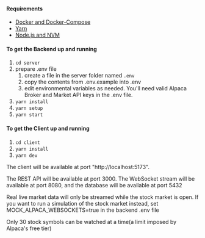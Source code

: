 #### Requirements

- [Docker and Docker-Compose](https://www.docker.com/)
- [Yarn](https://classic.yarnpkg.com/lang/en/docs/install/#mac-stable)
- [Node.js and NVM](https://nodejs.org/en/download/package-manager)

#### To get the Backend up and running

1. `cd server`
2. prepare .env file  
    1. create a file in the server folder named `.env`  
    2. copy the contents from .env.example into .env
    3. edit environmental variables as needed. You'll need valid Alpaca Broker and Market API keys in the .env file.
3. `yarn install`
4. `yarn setup`
5. `yarn start`
#### To get the Client up and running

1. `cd client`
1. `yarn install` 
1. `yarn dev`

The client will be available at port "http://localhost:5173". 
  
The REST API will be available at port 3000. The WebSocket stream will be available at port 8080, and the database will be available at port 5432  
  
Real live market data will only be streamed while the stock market is open. If you want to run a simulation of the stock market instead, set MOCK_ALPACA_WEBSOCKETS=true in the backend .env file  

Only 30 stock symbols can be watched at a time(a limit imposed by Alpaca's free tier)

